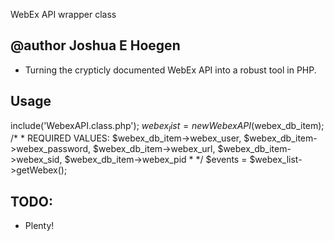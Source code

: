 WebEx API wrapper class

@author Joshua E Hoegen
 ----------------------------------
 - Turning the crypticly documented WebEx API into a robust tool in PHP.  
 
Usage
 ----------------------------------
 include('WebexAPI.class.php');
 $webex_list = new WebexAPI($webex_db_item);
   /* 
    * REQUIRED VALUES:
      $webex_db_item->webex_user, 
      $webex_db_item->webex_password, 
      $webex_db_item->webex_url, 
      $webex_db_item->webex_sid, $webex_db_item->webex_pid
    *
    */
 $events = $webex_list->getWebex();
 
TODO:
 ----------------------------------
 - Plenty!
 
 
